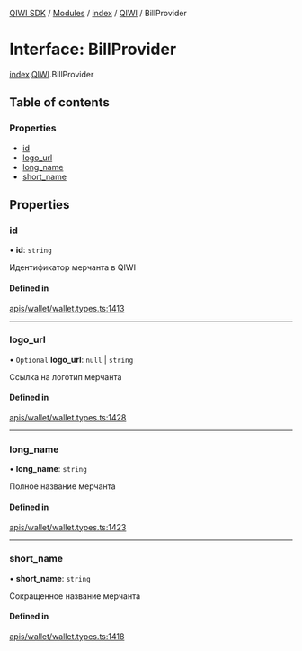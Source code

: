 [QIWI SDK](../README.md) / [Modules](../modules.md) / [index](../modules/index.md) / [QIWI](../modules/index.QIWI.md) / BillProvider

# Interface: BillProvider

[index](../modules/index.md).[QIWI](../modules/index.QIWI.md).BillProvider

## Table of contents

### Properties

- [id](index.QIWI.BillProvider.md#id)
- [logo\_url](index.QIWI.BillProvider.md#logo_url)
- [long\_name](index.QIWI.BillProvider.md#long_name)
- [short\_name](index.QIWI.BillProvider.md#short_name)

## Properties

### id

• **id**: `string`

Идентификатор мерчанта в QIWI

#### Defined in

[apis/wallet/wallet.types.ts:1413](https://github.com/AlexXanderGrib/node-qiwi-sdk/blob/4602c58/src/apis/wallet/wallet.types.ts#L1413)

___

### logo\_url

• `Optional` **logo\_url**: ``null`` \| `string`

Ссылка на логотип мерчанта

#### Defined in

[apis/wallet/wallet.types.ts:1428](https://github.com/AlexXanderGrib/node-qiwi-sdk/blob/4602c58/src/apis/wallet/wallet.types.ts#L1428)

___

### long\_name

• **long\_name**: `string`

Полное название мерчанта

#### Defined in

[apis/wallet/wallet.types.ts:1423](https://github.com/AlexXanderGrib/node-qiwi-sdk/blob/4602c58/src/apis/wallet/wallet.types.ts#L1423)

___

### short\_name

• **short\_name**: `string`

Сокращенное название мерчанта

#### Defined in

[apis/wallet/wallet.types.ts:1418](https://github.com/AlexXanderGrib/node-qiwi-sdk/blob/4602c58/src/apis/wallet/wallet.types.ts#L1418)
